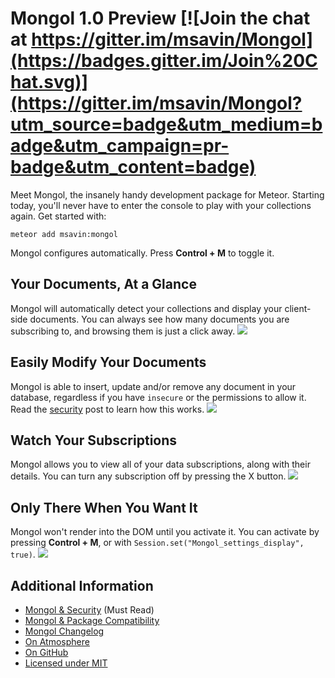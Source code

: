 

Mongol 1.0 Preview [![Join the chat at https://gitter.im/msavin/Mongol](https://badges.gitter.im/Join%20Chat.svg)](https://gitter.im/msavin/Mongol?utm_source=badge&utm_medium=badge&utm_campaign=pr-badge&utm_content=badge)
==================

Meet Mongol, the insanely handy development package for Meteor. Starting today, you'll never have to enter the console to play with your collections again. Get started with: 

	meteor add msavin:mongol

Mongol configures automatically. Press <strong>Control + M</strong> to toggle it.


Your Documents, At a Glance
----------------------------
Mongol will automatically detect your collections and display your client-side documents. You can always see how many documents you are subscribing to, and browsing them is just a click away.
<a href="http://mongol.meteor.com"><img src="https://raw.githubusercontent.com/msavin/Mongol/master/public/video/gif.gif"></a>


Easily Modify Your Documents
----------------------------
Mongol is able to insert, update and/or remove any document in your database, regardless if you have `insecure` or the permissions to allow it. Read the <a href="https://github.com/msavin/Mongol/blob/master/SECURITY.md">security</a> post to learn how this works. 
<a href="http://mongol.meteor.com"><img src="https://raw.githubusercontent.com/msavin/Mongol/master/public/video/gif.gif"></a>

Watch Your Subscriptions
------------------------
Mongol allows you to view all of your data subscriptions, along with their details. You can turn any subscription off by pressing the X button.
<a href="http://mongol.meteor.com"><img src="https://raw.githubusercontent.com/msavin/Mongol/master/public/video/gif.gif"></a>

Only There When You Want It
---------------------------
Mongol won't render into the DOM until you activate it. You can activate by pressing <strong>Control + M</strong>, or with `Session.set("Mongol_settings_display", true)`.
<a href="http://mongol.meteor.com"><img src="https://raw.githubusercontent.com/msavin/Mongol/master/public/video/gif.gif"></a>


Additional Information
----------------------
 - <a href="https://github.com/msavin/Mongol/blob/master/SECURITY.md">Mongol & Security</a> (Must Read)
 - <a href="https://github.com/msavin/Mongol/blob/master/COMPATIBILITY.md">Mongol & Package Compatibility</a>
 - <a href="https://github.com/msavin/Mongol/blob/master/CHANGELOG.md">Mongol Changelog</a>
 - <a href="https://atmospherejs.com/msavin/mongol">On Atmosphere</a>
 - <a href="https://github.com/msavin/Mongol/">On GitHub</a>
 - <a href="https://github.com/msavin/Mongol/blob/master/LICENSE.md">Licensed under MIT</a>